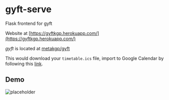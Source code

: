 # gyft-serve
Flask frontend for gyft

Website at [https://gyftkgp.herokuapp.com/](https://gyftkgp.herokuapp.com/)

*gyft* is located at [metakgp/gyft](https://github.com/metakgp/gyft)

This would download your `timetable.ics` file, import to Google Calendar by following this [link](https://support.google.com/calendar/answer/37118?hl=en).

## Demo

![placeholder](out.gif)
